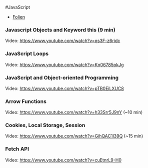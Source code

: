 #JavaScript

* [Folien]()

### Javascript Objects and Keyword this (9 min)

Video: https://www.youtube.com/watch?v=qs3F-z6ridc

###  JavaScript Loops

Video: https://www.youtube.com/watch?v=Kn06785pkJg

###  JavaScript and Object-oriented Programming

Video: https://www.youtube.com/watch?v=pTB0EiLXUC8

### Arrow Functions

Video: https://www.youtube.com/watch?v=h33Srr5J9nY (~10 min)

###  Cookies, Local Storage, Session

Video: https://www.youtube.com/watch?v=GihQAC1I39Q  (~15 min)

### Fetch API

Video: https://www.youtube.com/watch?v=cuEtnrL9-H0